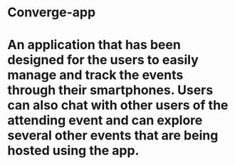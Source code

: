 # Converge-app

# An application that has been designed for the users to easily manage and track the events through their smartphones. Users can also chat with other users of the attending event and can explore several other events that are being hosted using the app.
